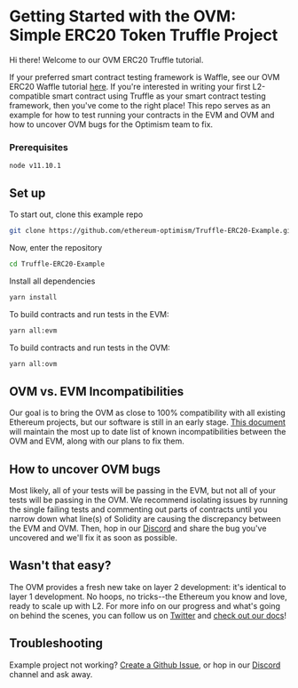 # Getting Started with the OVM: Simple ERC20 Token Truffle Project

Hi there! Welcome to our OVM ERC20 Truffle tutorial.

If your preferred smart contract testing framework is Waffle, see our OVM ERC20 Waffle tutorial [here](https://github.com/ethereum-optimism/Waffle-ERC20-Example). If you're interested in writing your first L2-compatible smart contract using Truffle as your smart contract testing framework, then you've come to the right place!  This repo serves as an example for how to test running your contracts in the EVM and OVM and how to uncover OVM bugs for the Optimism team to fix.

### Prerequisites
```
node v11.10.1
```

## Set up

To start out, clone this example repo

```bash
git clone https://github.com/ethereum-optimism/Truffle-ERC20-Example.git
```
Now, enter the repository

```bash
cd Truffle-ERC20-Example
```
Install all dependencies

```bash
yarn install
```
To build contracts and run tests in the EVM:

```bash
yarn all:evm
```
To build contracts and run tests in the OVM:

```bash
yarn all:ovm
```


## OVM vs. EVM Incompatibilities
Our goal is to bring the OVM as close to 100% compatibility with all existing Ethereum projects, but our software is still in an early stage. [This document](https://hackmd.io/elr0znYORiOMSTtfPJVAaA) will maintain the most up to date list of known incompatibilities between the OVM and EVM, along with our plans to fix them. 

## How to uncover OVM bugs
Most likely, all of your tests will be passing in the EVM, but not all of your tests will be passing in the OVM. We recommend isolating issues by running the single failing tests and commenting out parts of contracts until you narrow down what line(s) of Solidity are causing the discrepancy between the EVM and OVM. Then, hop in our [Discord](https://discordapp.com/invite/jrnFEvq) and share the bug you've uncovered and we'll fix it as soon as possible.

## Wasn't that easy?
The OVM provides a fresh new take on layer 2 development: it's identical to layer 1 development.  No hoops, no tricks--the Ethereum you know and love, ready to scale up with L2.  For more info on our progress and what's going on behind the scenes, you can follow us on [Twitter](https://twitter.com/optimismPBC) and [check out our docs](https://docs.optimism.io)!

## Troubleshooting

Example project not working? [Create a Github Issue](https://github.com/ethereum-optimism/Truffle-ERC20-Example/issues), or hop in our [Discord](https://discordapp.com/invite/jrnFEvq) channel and ask away.
